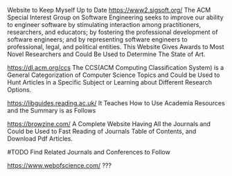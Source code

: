 Website to Keep Myself Up to Date
https://www2.sigsoft.org/
The ACM Special Interest Group on Software Engineering seeks to improve our ability to engineer software by stimulating interaction among practitioners, researchers, and educators; by fostering the professional development of software engineers; and by representing software engineers to professional, legal, and political entities.
This Website Gives Awards to Most Novel Researchers and Could Be Used to Determine The State of Art.

https://dl.acm.org/ccs
The CCS(ACM Computing Classification System) is a General Categorization of Computer Science Topics and Could be Used to Hunt Articles in a Specific Subject or Learning about Different Research Options.

https://libguides.reading.ac.uk/
It Teaches How to Use Academia Resources and the Summary is as Follows

https://browzine.com/
A Complete Website Having All the Journals and Could be Used to Fast Reading of Journals Table of Contents, and Download Pdf Articles.

#TODO Find Related Journals and Conferences to Follow

https://www.webofscience.com/
???



